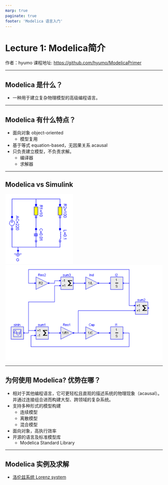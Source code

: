 ```yaml
---
marp: true
paginate: true
footer: 'Modelica 语言入门'
---
```


# Lecture 1: Modelica简介
作者：hyumo
课程地址: https://github.com/hyumo/ModelicaPrimer

---
## Modelica 是什么？
- 一种用于建立复杂物理模型的高级编程语言。

---
## Modelica 有什么特点？
- 面向对象 object-oriented
    - 模型复用
- 基于等式 equation-based，无因果关系 acausal
- 只负责建立模型，不负责求解。
    - 编译器
    - 求解器
---
## Modelica vs Simulink
![w:350](./images/circuit_acausal.png) ![](./images/circuit_causal.png)

---
## 为何使用 Modelica? 优势在哪？
- 相对于其他编程语言，它可更轻松且直观的描述系统的物理现象（acausal）。并通过连接组合进而构建大型、跨领域的复杂系统。
- 支持多种形式的模型构建
    - 连续模型
    - 离散模型
    - 混合模型
- 面向对象，高执行效率
- 开源的语言及标准模型库
    - Modelica Standard Library
---

## Modelica 实例及求解
- [洛伦兹系统 Lorenz system](https://en.wikipedia.org/wiki/Lorenz_system)